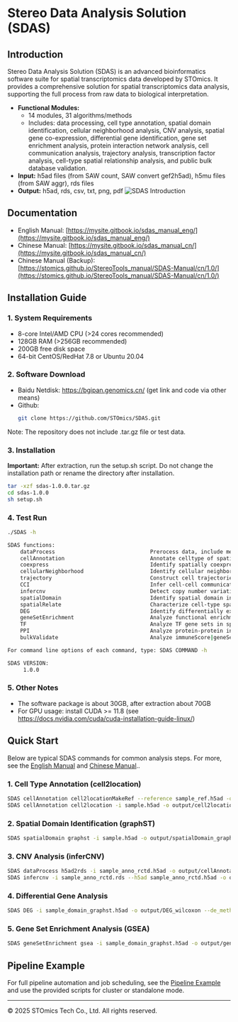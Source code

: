 # Stereo Data Analysis Solution (SDAS)


## Introduction
Stereo Data Analysis Solution (SDAS) is an advanced bioinformatics software suite for spatial transcriptomics data developed by STOmics. It provides a comprehensive solution for spatial transcriptomics data analysis, supporting the full process from raw data to biological interpretation.

- **Functional Modules:**
  - 14 modules, 31 algorithms/methods
  - Includes: data processing, cell type annotation, spatial domain identification, cellular neighborhood analysis, CNV analysis, spatial gene co-expression, differential gene identification, gene set enrichment analysis, protein interaction network analysis, cell communication analysis, trajectory analysis, transcription factor analysis, cell-type spatial relationship analysis, and public bulk database validation.
- **Input:** h5ad files (from SAW count, SAW convert gef2h5ad), h5mu files (from SAW aggr), rds files
- **Output:** h5ad, rds, csv, txt, png, pdf
![SDAS Introduction](https://www.gitbook.com/cdn-cgi/image/dpr=2,width=2400,onerror=redirect,format=auto/https%3A%2F%2Ffiles.gitbook.com%2Fv0%2Fb%2Fgitbook-x-prod.appspot.com%2Fo%2Fspaces%252FCggbEDCoTSjskIWVTMeM%252Fuploads%252Fn6rrmVLDNOhW96rd40hg%252Fsdas_intro_eng.png%3Falt%3Dmedia%26token%3D3820acc1-6278-4ada-89a8-4630c4e60bf4)


## Documentation
- English Manual: [https://mysite.gitbook.io/sdas_manual_eng/](https://mysite.gitbook.io/sdas_manual_eng/)
- Chinese Manual: [https://mysite.gitbook.io/sdas_manual_cn/](https://mysite.gitbook.io/sdas_manual_cn/)
- Chinese Manual (Backup): [https://stomics.github.io/StereoTools_manual/SDAS-Manual/cn/1.0/](https://stomics.github.io/StereoTools_manual/SDAS-Manual/cn/1.0/)


## Installation Guide
### 1. System Requirements
- 8-core Intel/AMD CPU (>24 cores recommended)
- 128GB RAM (>256GB recommended)
- 200GB free disk space
- 64-bit CentOS/RedHat 7.8 or Ubuntu 20.04

### 2. Software Download
- Baidu Netdisk: https://bgipan.genomics.cn/ (get link and code via other means)
- Github: 
  ```bash
  git clone https://github.com/STOmics/SDAS.git
  ```
Note: The repository does not include .tar.gz file or test data.

### 3. Installation

**Important:** After extraction, run the setup.sh script. Do not change the installation path or rename the directory after installation.

```bash
tar -xzf sdas-1.0.0.tar.gz
cd sdas-1.0.0
sh setup.sh
```

### 4. Test Run
```bash
./SDAS -h
```

```bash
SDAS functions:
    dataProcess                              Prerocess data, include mergeAdata, h5ad2rds, h5mu2h5ad, printAdataInfo and subsetAdata
    cellAnnotation                           Annotate celltype of spatial transcriptomics
    coexpress                                Identify spatially coexpressed gene modules in spatial transcriptomics
    cellularNeighborhood                     Identify cellular neighborhood in spatial transcriptomics
    trajectory                               Construct cell trajectories from spatial transcriptomics or scRNA-Seq data
    CCI                                      Infer cell-cell communication in spatial transcriptomics or scRNA-Seq data
    infercnv                                 Detect copy number variations in spatial transcriptomics or scRNA-Seq data
    spatialDomain                            Identify spatial domain in spatial transcriptomics
    spatialRelate                            Characterize cell-type spatial relationships for spatial transcriptomics
    DEG                                      Identify differentially expressed genes in spatial transcriptomics or scRNA-Seq data
    geneSetEnrichment                        Analyze functional enrichment of gene sets in spatial transcriptomics or scRNA-Seq data
    TF                                       Analyze TF gene sets in spatial transcriptomics or scRNA-Seq data
    PPI                                      Analyze protein-protein interaction of gene sets
    bulkValidate                             Analyze immuneScore|geneSetScore|survivalKM in bulk RNA-Seq data

For command line options of each command, type: SDAS COMMAND -h

SDAS VERSION:
     1.0.0
```

### 5. Other Notes
- The software package is about 30GB, after extraction about 70GB
- For GPU usage: install CUDA >= 11.8 (see https://docs.nvidia.com/cuda/cuda-installation-guide-linux/)

## Quick Start
Below are typical SDAS commands for common analysis steps. For more, see the [English Manual](https://mysite.gitbook.io/sdas_manual_eng/) and  [Chinese Manual](https://mysite.gitbook.io/sdas_manual_cn/)..

### 1. Cell Type Annotation (cell2location)
```bash
SDAS cellAnnotation cell2locationMakeRef --reference sample_ref.h5ad -o output/cellAnnotation_cell2location_ref --label_key annotation2 --filter_rare_cell 0 --cell_percentage_cutoff2 0.05 --nonz_mean_cutoff 1.45 --gpu_id 0
SDAS cellAnnotation cell2location -i sample.h5ad -o output/cell2location --reference_csv output/cellAnnotation_cell2location_ref/sample_ref_inf_aver.csv --input_gene_symbol_key _index --bin_size 100 --gpu_id 0
```

### 2. Spatial Domain Identification (graphST)
```bash
SDAS spatialDomain graphst -i sample.h5ad -o output/spatialDomain_graphST --gpu_id 0 --tool mclust --n_clusters 10 --n_hvg 3000 --bin_size 100
```

### 3. CNV Analysis (inferCNV)
```bash
SDAS dataProcess h5ad2rds -i sample_anno_rctd.h5ad -o output/cellAnnotation_rctd
SDAS infercnv -i sample_anno_rctd.rds --h5ad sample_anno_rctd.h5ad -o output/infercnv --bin_size 100 --label_key anno_rctd --gene_symbol_key _index --species human --cutoff 0.02 --ref_group_names Mac_SPP1,Monocyte_S100A8,Plasma_IgG,CD8_Tem
```

### 4. Differential Gene Analysis
```bash
SDAS DEG -i sample_domain_graphst.h5ad -o output/DEG_wilcoxon --de_method wilcoxon --group_key domain_graphst --ident1 3 --ident2 8
```

### 5. Gene Set Enrichment Analysis (GSEA)
```bash
SDAS geneSetEnrichment gsea -i sample_domain_graphst.h5ad -o output/geneSetEnrichment_gsea --species human --group_key domain_graphst --ident1 3 --ident2 8 --gmt sdas_deg_enrichment/lib/GSEADB/h.all.v2024.1.Hs.symbols.gmt
```

## Pipeline Example
For full pipeline automation and job scheduling, see the [Pipeline Example](https://mysite.gitbook.io/sdas_manual_eng/readme/05_pipline) and use the provided scripts for cluster or standalone mode.

---
© 2025 STOmics Tech Co., Ltd. All rights reserved.
